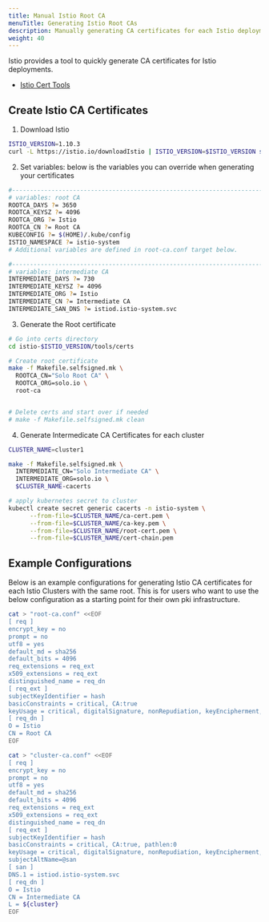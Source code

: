 ```yaml
---
title: Manual Istio Root CA
menuTitle: Generating Istio Root CAs
description: Manually generating CA certificates for each Istio deployment.
weight: 40
---
```


Istio provides a tool to quickly generate CA certificates for Istio deployments.

* [Istio Cert Tools](https://github.com/istio/istio/blob/master/tools/certs/)

## Create Istio CA Certificates

1. Download Istio

```sh
ISTIO_VERSION=1.10.3
curl -L https://istio.io/downloadIstio | ISTIO_VERSION=$ISTIO_VERSION sh -
```

2. Set variables: below is the variables you can override when generating your certificates

```sh
#------------------------------------------------------------------------
# variables: root CA
ROOTCA_DAYS ?= 3650
ROOTCA_KEYSZ ?= 4096
ROOTCA_ORG ?= Istio
ROOTCA_CN ?= Root CA
KUBECONFIG ?= $(HOME)/.kube/config
ISTIO_NAMESPACE ?= istio-system
# Additional variables are defined in root-ca.conf target below.

#------------------------------------------------------------------------
# variables: intermediate CA
INTERMEDIATE_DAYS ?= 730
INTERMEDIATE_KEYSZ ?= 4096
INTERMEDIATE_ORG ?= Istio
INTERMEDIATE_CN ?= Intermediate CA
INTERMEDIATE_SAN_DNS ?= istiod.istio-system.svc

```

3. Generate the Root certificate

```sh
# Go into certs directory
cd istio-$ISTIO_VERSION/tools/certs

# Create root certificate
make -f Makefile.selfsigned.mk \
  ROOTCA_CN="Solo Root CA" \
  ROOTCA_ORG=solo.io \
  root-ca


# Delete certs and start over if needed
# make -f Makefile.selfsigned.mk clean

```

4. Generate Intermedicate CA Certificates for each cluster

```sh
CLUSTER_NAME=cluster1

make -f Makefile.selfsigned.mk \
  INTERMEDIATE_CN="Solo Intermediate CA" \
  INTERMEDIATE_ORG=solo.io \
  $CLUSTER_NAME-cacerts

# apply kubernetes secret to cluster
kubectl create secret generic cacerts -n istio-system \
      --from-file=$CLUSTER_NAME/ca-cert.pem \
      --from-file=$CLUSTER_NAME/ca-key.pem \
      --from-file=$CLUSTER_NAME/root-cert.pem \
      --from-file=$CLUSTER_NAME/cert-chain.pem
```

## Example Configurations

Below is an example configurations for generating Istio CA certificates for each Istio Clusters with the same root. This is for users who want to use the below configuration as a starting point for their own pki infrastructure.

```sh
cat > "root-ca.conf" <<EOF
[ req ]
encrypt_key = no
prompt = no
utf8 = yes
default_md = sha256
default_bits = 4096
req_extensions = req_ext
x509_extensions = req_ext
distinguished_name = req_dn
[ req_ext ]
subjectKeyIdentifier = hash
basicConstraints = critical, CA:true
keyUsage = critical, digitalSignature, nonRepudiation, keyEncipherment, keyCertSign
[ req_dn ]
O = Istio
CN = Root CA
EOF

cat > "cluster-ca.conf" <<EOF
[ req ]
encrypt_key = no
prompt = no
utf8 = yes
default_md = sha256
default_bits = 4096
req_extensions = req_ext
x509_extensions = req_ext
distinguished_name = req_dn
[ req_ext ]
subjectKeyIdentifier = hash
basicConstraints = critical, CA:true, pathlen:0
keyUsage = critical, digitalSignature, nonRepudiation, keyEncipherment, keyCertSign
subjectAltName=@san
[ san ]
DNS.1 = istiod.istio-system.svc
[ req_dn ]
O = Istio
CN = Intermediate CA
L = ${cluster}
EOF

```
